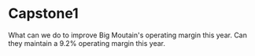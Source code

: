# Capstone1
What can we do to improve Big Moutain's operating margin this year. Can they maintain a 9.2% operating margin this year. 
